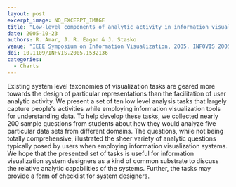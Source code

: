 ```yaml
---
layout: post
excerpt_image: NO_EXCERPT_IMAGE
title: "Low-level components of analytic activity in information visualization"
date: 2005-10-23
authors: R. Amar, J. R. Eagan & J. Stasko
venue: "IEEE Symposium on Information Visualization, 2005. INFOVIS 2005."
doi: 10.1109/INFVIS.2005.1532136
categories:
  - Charts
---
```

Existing system level taxonomies of visualization tasks are geared more towards the design of particular representations than the facilitation of user analytic activity. We present a set of ten low level analysis tasks that largely capture people's activities while employing information visualization tools for understanding data. To help develop these tasks, we collected nearly 200 sample questions from students about how they would analyze five particular data sets from different domains. The questions, while not being totally comprehensive, illustrated the sheer variety of analytic questions typically posed by users when employing information visualization systems. We hope that the presented set of tasks is useful for information visualization system designers as a kind of common substrate to discuss the relative analytic capabilities of the systems. Further, the tasks may provide a form of checklist for system designers.
